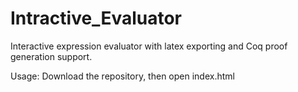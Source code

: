 # Intractive_Evaluator
 Interactive expression evaluator with latex exporting and Coq proof generation support.
 
 Usage:
  Download the repository, then open index.html
